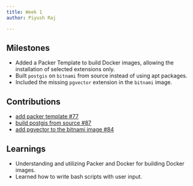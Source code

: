 ```yaml
---
title: Week 1
author: Piyush Raj

---
```


## Milestones
- Added a Packer Template to build Docker images, allowing the installation of selected extensions only. 
- Built `postgis` on `bitnami` from source instead of using apt packages.
- Included the missing `pgvector` extension in the `bitnami` image.
<!-- ## Screenshots / Videos  -->

## Contributions
- [ add packer template #77 ](https://github.com/Samagra-Development/WarpSQL/pull/77)
- [ build postgis from source #87 ](https://github.com/Samagra-Development/WarpSQL/pull/87)
- [ add pgvector to the bitnami image #84 ](https://github.com/Samagra-Development/WarpSQL/pull/84)
## Learnings
- Understanding and utilizing Packer and Docker for building Docker images.
- Learned how to write bash scripts with user input. 
